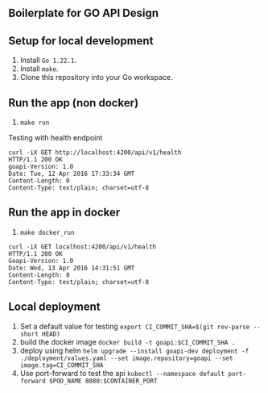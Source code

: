 ## Boilerplate for GO API Design



## Setup for local development

1. Install `Go 1.22.1`.
2. Install `make`.
3. Clone this repository into your Go workspace.


## Run the app (non docker)

1. `make run`

Testing with health endpoint

```
curl -iX GET http://localhost:4200/api/v1/health
HTTP/1.1 200 OK
goapi-Version: 1.0
Date: Tue, 12 Apr 2016 17:33:34 GMT
Content-Length: 0
Content-Type: text/plain; charset=utf-8
```


## Run the app in docker


1. `make docker_run`

```
curl -iX GET localhost:4200/api/v1/health
HTTP/1.1 200 OK
Goapi-Version: 1.0
Date: Wed, 13 Apr 2016 14:31:51 GMT
Content-Length: 0
Content-Type: text/plain; charset=utf-8
```

## Local deployment

1. Set a default value for testing
   `export CI_COMMIT_SHA=$(git rev-parse --short HEAD)`
2. build the docker image
   `docker build -t goapi:$CI_COMMIT_SHA . `
3. deploy using helm
   `helm upgrade --install goapi-dev deployment -f ./deployment/values.yaml --set image.repository=goapi --set image.tag=CI_COMMIT_SHA`
4. Use port-forward to test the api
   `kubectl --namespace default port-forward $POD_NAME 8080:$CONTAINER_PORT`